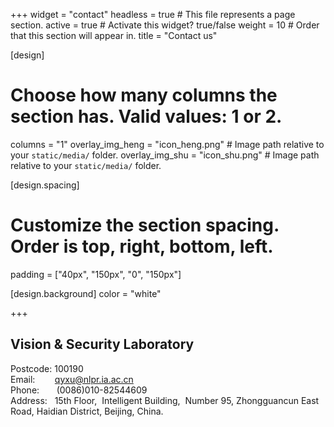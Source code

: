 +++
widget = "contact"
headless = true  # This file represents a page section.
active = true  # Activate this widget? true/false
weight = 10  # Order that this section will appear in.
title = "Contact us"

[design]
  # Choose how many columns the section has. Valid values: 1 or 2.
  columns = "1"
  overlay_img_heng = "icon_heng.png"  # Image path relative to your `static/media/` folder.
  overlay_img_shu = "icon_shu.png"  # Image path relative to your `static/media/` folder.

[design.spacing]
  # Customize the section spacing. Order is top, right, bottom, left.
  padding = ["40px", "150px", "0", "150px"]

[design.background]
  color = "white"

+++
## Vision & Security Laboratory  
Postcode: 100190  
Email:    &nbsp;&nbsp;&nbsp;&nbsp;&nbsp;&nbsp;&nbsp;qyxu@nlpr.ia.ac.cn  
Phone:    &nbsp;&nbsp;&nbsp;&nbsp;&nbsp;&nbsp;(0086)010-82544609  
Address:  &nbsp;&nbsp;15th Floor,&nbsp; Intelligent Building,&nbsp; Number 95, Zhongguancun East Road, Haidian District, Beijing, China.

